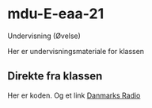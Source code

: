 # mdu-E-eaa-21
Undervisning (Øvelse)


Her er undervisningsmateriale for klassen

## Direkte fra klassen

Her er koden. Og et link [Danmarks Radio](https://dr.dk)
